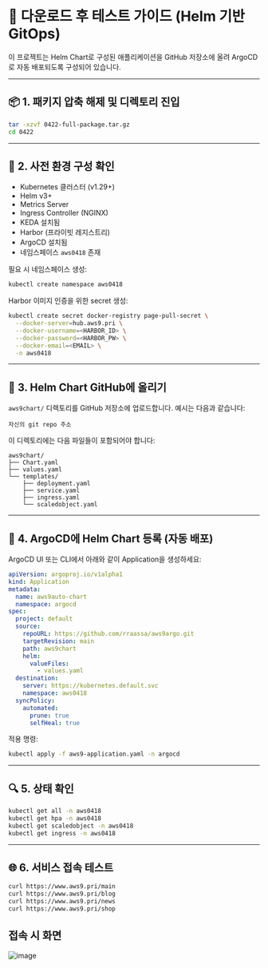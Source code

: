 # 🧪 다운로드 후 테스트 가이드 (Helm 기반 GitOps)

이 프로젝트는 Helm Chart로 구성된 애플리케이션을 GitHub 저장소에 올려 ArgoCD로 자동 배포되도록 구성되어 있습니다.

---

## 📦 1. 패키지 압축 해제 및 디렉토리 진입

```bash
tar -xzvf 0422-full-package.tar.gz
cd 0422
```

---

## 🔧 2. 사전 환경 구성 확인

- Kubernetes 클러스터 (v1.29+)
- Helm v3+
- Metrics Server
- Ingress Controller (NGINX)
- KEDA 설치됨
- Harbor (프라이빗 레지스트리)
- ArgoCD 설치됨
- 네임스페이스 `aws0418` 존재

필요 시 네임스페이스 생성:

```bash
kubectl create namespace aws0418
```

Harbor 이미지 인증을 위한 secret 생성:

```bash
kubectl create secret docker-registry page-pull-secret \
  --docker-server=hub.aws9.pri \
  --docker-username=<HARBOR_ID> \
  --docker-password=<HARBOR_PW> \
  --docker-email=<EMAIL> \
  -n aws0418
```

---

## 🚀 3. Helm Chart GitHub에 올리기

`aws9chart/` 디렉토리를 GitHub 저장소에 업로드합니다. 예시는 다음과 같습니다:

```
자신의 git repo 주소
```

이 디렉토리에는 다음 파일들이 포함되어야 합니다:

```
aws9chart/
├── Chart.yaml
├── values.yaml
└── templates/
    ├── deployment.yaml
    ├── service.yaml
    ├── ingress.yaml
    └── scaledobject.yaml
```

---

## 🔁 4. ArgoCD에 Helm Chart 등록 (자동 배포)

ArgoCD UI 또는 CLI에서 아래와 같이 Application을 생성하세요:

```yaml
apiVersion: argoproj.io/v1alpha1
kind: Application
metadata:
  name: aws9auto-chart
  namespace: argocd
spec:
  project: default
  source:
    repoURL: https://github.com/rraassa/aws9argo.git
    targetRevision: main
    path: aws9chart
    helm:
      valueFiles:
        - values.yaml
  destination:
    server: https://kubernetes.default.svc
    namespace: aws0418
  syncPolicy:
    automated:
      prune: true
      selfHeal: true
```

적용 명령:

```bash
kubectl apply -f aws9-application.yaml -n argocd
```

---

## 🔍 5. 상태 확인

```bash
kubectl get all -n aws0418
kubectl get hpa -n aws0418
kubectl get scaledobject -n aws0418
kubectl get ingress -n aws0418
```

---

## 🌐 6. 서비스 접속 테스트

```bash
curl https://www.aws9.pri/main
curl https://www.aws9.pri/blog
curl https://www.aws9.pri/news
curl https://www.aws9.pri/shop
```

## 접속 시 화면
![image](https://github.com/user-attachments/assets/8c391c8b-0750-451f-9c0a-8295257aa15d)
